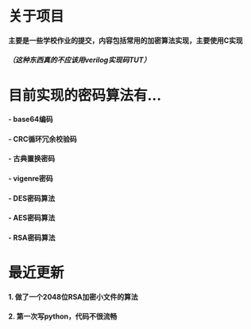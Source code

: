 # 关于项目
#### 主要是一些学校作业的提交，内容包括常用的加密算法实现，主要使用C实现
##### （这种东西真的不应该用verilog实现码TUT）
# 目前实现的密码算法有...
#### - base64编码
#### - CRC循环冗余校验码
#### - 古典置换密码
#### - vigenre密码
#### - DES密码算法
#### - AES密码算法
#### - RSA密码算法
# 最近更新
#### 1. 做了一个2048位RSA加密小文件的算法
#### 2. 第一次写python，代码不很流畅